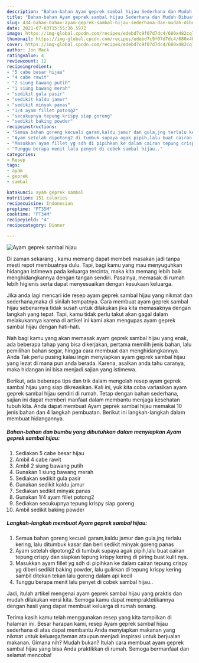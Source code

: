 ```yaml
---
description: "Bahan-bahan Ayam geprek sambal hijau Sederhana dan Mudah Dibuat"
title: "Bahan-bahan Ayam geprek sambal hijau Sederhana dan Mudah Dibuat"
slug: 434-bahan-bahan-ayam-geprek-sambal-hijau-sederhana-dan-mudah-dibuat
date: 2021-07-03T15:55:36.597Z
image: https://img-global.cpcdn.com/recipes/edebd7c9f07d7dc4/680x482cq70/ayam-geprek-sambal-hijau-foto-resep-utama.jpg
thumbnail: https://img-global.cpcdn.com/recipes/edebd7c9f07d7dc4/680x482cq70/ayam-geprek-sambal-hijau-foto-resep-utama.jpg
cover: https://img-global.cpcdn.com/recipes/edebd7c9f07d7dc4/680x482cq70/ayam-geprek-sambal-hijau-foto-resep-utama.jpg
author: Jon Mack
ratingvalue: 4
reviewcount: 12
recipeingredient:
- "5 cabe besar hijau"
- "4 cabe rawit"
- "2 siung bawang putih"
- "1 siung bawang merah"
- "sedikit gula pasir"
- "sedikit kaldu jamur"
- "sedikit minyak panas"
- "1/4 ayam fillet potong2"
- "secukupnya tepung krispy siap goreng"
- "sedikit baking powder"
recipeinstructions:
- "Semua bahan goreng kecuali garam,kaldu jamur dan gula,jng terlalu kering, lalu ditumbuk kasar dan beri sedikit minyak goreng panas"
- "Ayam setelah dipotong2 di tumbuk supaya agak pipih,lalu buat cairan tepung crispy dan siapkan tepung krispy kering di piring buat kulit nya."
- "Masukkan ayam fillet yg sdh di pipihkan ke dalam cairan tepung crispy yg diberi sedikit baking powder, lalu gulirkan di tepung krispy kering sambil ditekan tekan lalu goreng dalam api kecil"
- "Tunggu berapa menit lalu penyet di cobek sambal hijau.."
categories:
- Resep
tags:
- ayam
- geprek
- sambal

katakunci: ayam geprek sambal 
nutrition: 151 calories
recipecuisine: Indonesian
preptime: "PT35M"
cooktime: "PT34M"
recipeyield: "4"
recipecategory: Dinner

---
```



![Ayam geprek sambal hijau](https://img-global.cpcdn.com/recipes/edebd7c9f07d7dc4/680x482cq70/ayam-geprek-sambal-hijau-foto-resep-utama.jpg)

Di zaman  sekarang , kamu memang dapat membeli masakan jadi tanpa mesti repot membuatnya dulu. Tapi, bagi kamu yang mau menyuguhkan hidangan istimewa pada keluarga tercinta, maka kita memang lebih baik menghidangkannya dengan tangan sendiri. Pasalnya, memasak di rumah lebih higienis serta dapat menyesuaikan dengan kesukaan keluarga.

Jika anda lagi mencari ide resep ayam geprek sambal hijau yang nikmat dan sederhana,maka di sinilah tempatnya. Cara membuat ayam geprek sambal hijau  sebenarnya tidak susah untuk dilakukan jika kita memasaknya dengan langkah yang tepat. Tapi, kamu tidak perlu takut akan gagal dalam melakukannya 
karena di artikel ini kami akan mengupas ayam geprek sambal hijau dengan hati-hati.  



Nah bagi kamu yang akan memasak ayam geprek sambal hijau yang enak, ada beberapa tahap yang bisa dikerjakan, pertama memilih jenis bahan, lalu pemilihan bahan segar, hingga cara membuat dan menghidangkannya. Anda Tak perlu pusing kalau ingin menyiapkan ayam geprek sambal hijau yang lezat di mana pun anda berada. Karena, asalkan anda  tahu caranya, maka hidangan ini bisa menjadi sajian yang istimewa.

Berikut, ada beberapa tips dan trik dalam mengolah resep ayam geprek sambal hijau yang siap dikreasikan. Kali ini, yuk kita coba variasikan ayam geprek sambal hijau sendiri di rumah. Tetap dengan bahan sederhana, sajian ini dapat memberi manfaat dalam membantu menjaga kesehatan tubuh kita. Anda dapat membuat Ayam geprek sambal hijau memakai 10 jenis bahan dan 4 langkah pembuatan. Berikut ini langkah-langkah dalam membuat hidangannya.

<!--inarticleads1-->

##### Bahan-bahan dan bumbu yang dibutuhkan dalam menyiapkan Ayam geprek sambal hijau:

1. Sediakan 5 cabe besar hijau
1. Ambil 4 cabe rawit
1. Ambil 2 siung bawang putih
1. Gunakan 1 siung bawang merah
1. Sediakan sedikit gula pasir
1. Gunakan sedikit kaldu jamur
1. Sediakan sedikit minyak panas
1. Gunakan 1/4 ayam fillet potong2
1. Sediakan secukupnya tepung krispy siap goreng
1. Ambil sedikit baking powder




<!--inarticleads2-->

##### Langkah-langkah membuat Ayam geprek sambal hijau:

1. Semua bahan goreng kecuali garam,kaldu jamur dan gula,jng terlalu kering, lalu ditumbuk kasar dan beri sedikit minyak goreng panas
1. Ayam setelah dipotong2 di tumbuk supaya agak pipih,lalu buat cairan tepung crispy dan siapkan tepung krispy kering di piring buat kulit nya.
1. Masukkan ayam fillet yg sdh di pipihkan ke dalam cairan tepung crispy yg diberi sedikit baking powder, lalu gulirkan di tepung krispy kering sambil ditekan tekan lalu goreng dalam api kecil
1. Tunggu berapa menit lalu penyet di cobek sambal hijau..




Jadi, itulah artikel mengenai  ayam geprek sambal hijau  yang praktis dan mudah dilakukan versi kita. Semoga kamu dapat mempraktekkannya dengan hasil yang dapat membuat keluarga di rumah senang. 

Terima kasih kamu telah menggunakan resep yang kita tampilkan di halaman ini. Besar harapan kami, resep  Ayam geprek sambal hijau sederhana di atas dapat membantu Anda menyiapkan makanan yang nikmat untuk keluarga/teman ataupun menjadi inspirasi untuk berjualan makanan. Gimana nih? Mudah bukan? Itulah cara membuat ayam geprek sambal hijau yang bisa Anda praktikkan di rumah. Semoga bermanfaat dan selamat mencoba!


